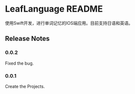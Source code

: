 # LeafLanguage README

使用Swift开发，进行单词记忆的IOS端应用。目前支持日语和英语。

## Release Notes

### 0.0.2
Fixed the bug.

### 0.0.1

Create the Projects.
